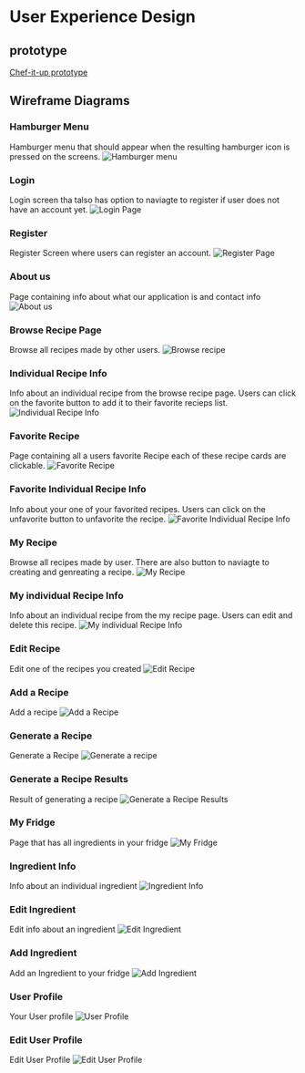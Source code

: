 # User Experience Design

## prototype
[Chef-it-up prototype](https://www.figma.com/proto/XmfA8KYnzXZjrwmipKHRqC/chef-wireFrame?type=design&node-id=21-189&t=FCktxtUEJPwEFp8F-1&scaling=scale-down&page-id=0%3A1&starting-point-node-id=12%3A13&mode=design)

## Wireframe Diagrams


### Hamburger Menu

Hamburger menu that should appear when the resulting hamburger icon is pressed on the screens. 
![Hamburger menu](./ux-design/wireframe/hamburger_menu.png)

### Login 

Login screen tha talso has option to naviagte to register if user does not have an account yet.
![Login Page](./ux-design/wireframe/Login.png)

### Register 

Register Screen where users can register an account.
![Register Page](./ux-design/wireframe/Register.png)

### About us 

Page containing info about what our application is and contact info 
![About us](./ux-design/wireframe/About_Us.png)

### Browse Recipe Page

Browse all recipes made by other users. 
![Browse recipe](./ux-design/wireframe/Browse_Recipe.png)

### Individual Recipe Info

Info about an individual recipe from the browse recipe page. Users can click on the favorite button to add it to their favorite recieps list.
![Individual Recipe Info](./ux-design/wireframe/Individual_recipe_Info.png)

### Favorite Recipe 

Page containing all a users favorite Recipe each of these recipe cards are clickable.
![Favorite Recipe](./ux-design/wireframe/Favorite_Recipes.png)

### Favorite Individual Recipe Info 

Info about your one of your favorited recipes. Users can click on the unfavorite button to unfavorite the recipe. 
![Favorite Individual Recipe Info ](./ux-design/wireframe/Individual_recipe_Info_favorite.png)

### My Recipe 

Browse all recipes made by user. There are also button to naviagte to creating and genreating a recipe. 
![My Recipe](./ux-design/wireframe/my_recipe.png)

### My individual Recipe Info 

Info about an individual recipe from the my recipe page. Users can edit and delete this recipe. 
![My individual Recipe Info](./ux-design/wireframe/Your_Individual_recipe_Info.png)

### Edit Recipe 

Edit one of the recipes you created
![Edit Recipe](./ux-design/wireframe/Edit_recipe.png) 

### Add a Recipe 

Add a recipe 
![Add a Recipe](./ux-design/wireframe/Add_recipe.png)

### Generate a Recipe 

Generate a Recipe 
![Generate a recipe](./ux-design/wireframe/Generate_recipe.png)

### Generate a Recipe Results 

Result of generating a recipe 
![Generate a Recipe Results](./ux-design/wireframe/Generate_recipe_results.png)

### My Fridge 

Page that has all ingredients in your fridge 
![My Fridge](./ux-design/wireframe/My_Fridge.png)

### Ingredient Info 

Info about an individual ingredient 
![Ingredient Info](./ux-design/wireframe/Ingredient_Info.png)

### Edit Ingredient 

Edit info about an ingredient
![Edit Ingredient](./ux-design/wireframe/edit_ingredient.png)

### Add Ingredient

Add an Ingredient to your fridge
![Add Ingredient](./ux-design/wireframe/add_ingredient.png)

### User Profile 

Your User profile 
![User Profile](./ux-design/wireframe/user_profile.png)

### Edit User Profile 

Edit User Profile
![Edit User Profile](./ux-design/wireframe/Edit_user_profile.png)